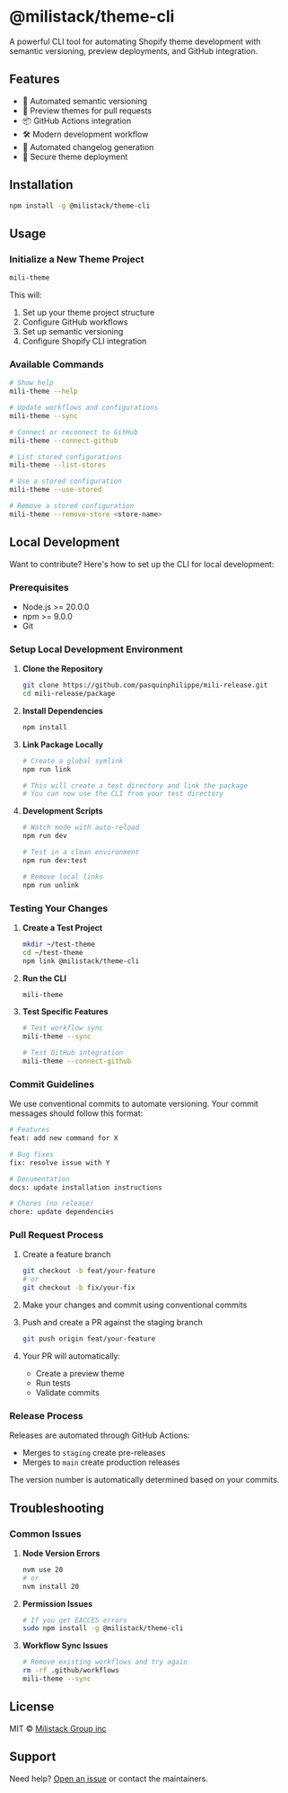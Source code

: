 # @milistack/theme-cli

A powerful CLI tool for automating Shopify theme development with semantic versioning, preview deployments, and GitHub integration.

## Features

- 🚀 Automated semantic versioning
- 🔄 Preview themes for pull requests
- 📦 GitHub Actions integration
- 🛠️ Modern development workflow
- 📝 Automated changelog generation
- 🔐 Secure theme deployment

## Installation

```bash
npm install -g @milistack/theme-cli
```

## Usage

### Initialize a New Theme Project

```bash
mili-theme
```

This will:
1. Set up your theme project structure
2. Configure GitHub workflows
3. Set up semantic versioning
4. Configure Shopify CLI integration

### Available Commands

```bash
# Show help
mili-theme --help

# Update workflows and configurations
mili-theme --sync

# Connect or reconnect to GitHub
mili-theme --connect-github

# List stored configurations
mili-theme --list-stores

# Use a stored configuration
mili-theme --use-stored

# Remove a stored configuration
mili-theme --remove-store <store-name>
```

## Local Development

Want to contribute? Here's how to set up the CLI for local development:

### Prerequisites

- Node.js >= 20.0.0
- npm >= 9.0.0
- Git

### Setup Local Development Environment

1. **Clone the Repository**
   ```bash
   git clone https://github.com/pasquinphilippe/mili-release.git
   cd mili-release/package
   ```

2. **Install Dependencies**
   ```bash
   npm install
   ```

3. **Link Package Locally**
   ```bash
   # Create a global symlink
   npm run link

   # This will create a test directory and link the package
   # You can now use the CLI from your test directory
   ```

4. **Development Scripts**
   ```bash
   # Watch mode with auto-reload
   npm run dev

   # Test in a clean environment
   npm run dev:test

   # Remove local links
   npm run unlink
   ```

### Testing Your Changes

1. **Create a Test Project**
   ```bash
   mkdir ~/test-theme
   cd ~/test-theme
   npm link @milistack/theme-cli
   ```

2. **Run the CLI**
   ```bash
   mili-theme
   ```

3. **Test Specific Features**
   ```bash
   # Test workflow sync
   mili-theme --sync

   # Test GitHub integration
   mili-theme --connect-github
   ```

### Commit Guidelines

We use conventional commits to automate versioning. Your commit messages should follow this format:

```bash
# Features
feat: add new command for X

# Bug fixes
fix: resolve issue with Y

# Documentation
docs: update installation instructions

# Chores (no release)
chore: update dependencies
```

### Pull Request Process

1. Create a feature branch
   ```bash
   git checkout -b feat/your-feature
   # or
   git checkout -b fix/your-fix
   ```

2. Make your changes and commit using conventional commits

3. Push and create a PR against the staging branch
   ```bash
   git push origin feat/your-feature
   ```

4. Your PR will automatically:
   - Create a preview theme
   - Run tests
   - Validate commits

### Release Process

Releases are automated through GitHub Actions:

- Merges to `staging` create pre-releases
- Merges to `main` create production releases

The version number is automatically determined based on your commits.

## Troubleshooting

### Common Issues

1. **Node Version Errors**
   ```bash
   nvm use 20
   # or
   nvm install 20
   ```

2. **Permission Issues**
   ```bash
   # If you get EACCES errors
   sudo npm install -g @milistack/theme-cli
   ```

3. **Workflow Sync Issues**
   ```bash
   # Remove existing workflows and try again
   rm -rf .github/workflows
   mili-theme --sync
   ```

## License

MIT © [Milistack Group inc](https://github.com/pasquinphilippe/mili-release/blob/main/LICENSE)

## Support

Need help? [Open an issue](https://github.com/pasquinphilippe/mili-release/issues/new) or contact the maintainers.
